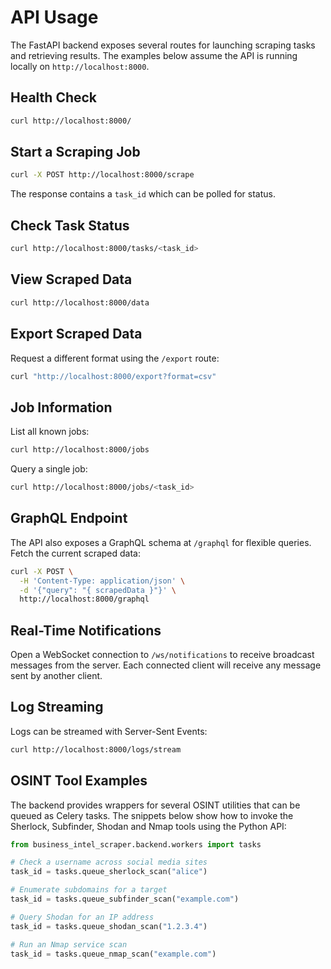 # API Usage

The FastAPI backend exposes several routes for launching scraping tasks and
retrieving results. The examples below assume the API is running locally on
`http://localhost:8000`.

## Health Check

```bash
curl http://localhost:8000/
```

## Start a Scraping Job

```bash
curl -X POST http://localhost:8000/scrape
```

The response contains a `task_id` which can be polled for status.

## Check Task Status

```bash
curl http://localhost:8000/tasks/<task_id>
```

## View Scraped Data

```bash
curl http://localhost:8000/data
```

## Export Scraped Data

Request a different format using the `/export` route:

```bash
curl "http://localhost:8000/export?format=csv"
```

## Job Information

List all known jobs:

```bash
curl http://localhost:8000/jobs
```

Query a single job:

```bash
curl http://localhost:8000/jobs/<task_id>
```

## GraphQL Endpoint

The API also exposes a GraphQL schema at `/graphql` for flexible queries.
Fetch the current scraped data:

```bash
curl -X POST \
  -H 'Content-Type: application/json' \
  -d '{"query": "{ scrapedData }"}' \
  http://localhost:8000/graphql
```

## Real-Time Notifications

Open a WebSocket connection to `/ws/notifications` to receive broadcast
messages from the server. Each connected client will receive any message sent by
another client.

## Log Streaming

Logs can be streamed with Server-Sent Events:

```bash
curl http://localhost:8000/logs/stream
```

## OSINT Tool Examples

The backend provides wrappers for several OSINT utilities that can be queued as
Celery tasks. The snippets below show how to invoke the Sherlock, Subfinder,
Shodan and Nmap tools using the Python API:

```python
from business_intel_scraper.backend.workers import tasks

# Check a username across social media sites
task_id = tasks.queue_sherlock_scan("alice")

# Enumerate subdomains for a target
task_id = tasks.queue_subfinder_scan("example.com")

# Query Shodan for an IP address
task_id = tasks.queue_shodan_scan("1.2.3.4")

# Run an Nmap service scan
task_id = tasks.queue_nmap_scan("example.com")
```
